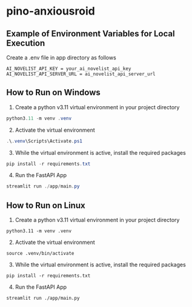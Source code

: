 # pino-anxiousroid
## Example of Environment Variables for Local Execution
Create a .env file in app directory as follows
```shell
AI_NOVELIST_API_KEY = your_ai_novelist_api_key
AI_NOVELIST_API_SERVER_URL = ai_novelist_api_server_url
```

## How to Run on Windows
1. Create a python v3.11 virtual environment in your project directory
```powershell
python3.11 -m venv .venv
```
2. Activate the virtual environment
```powershell
.\.venv\Scripts\Activate.ps1
```
3. While the virtual environment is active, install the required packages
```powershell
pip install -r requirements.txt
```
4. Run the FastAPI App
```powershell
streamlit run ./app/main.py
```

## How to Run on Linux
1. Create a python v3.11 virtual environment in your project directory
```shell
python3.11 -m venv .venv
```
2. Activate the virtual environment
```shell
source .venv/bin/activate
```
3. While the virtual environment is active, install the required packages
```shell
pip install -r requirements.txt
```
4. Run the FastAPI App
```shell
streamlit run ./app/main.py
```

